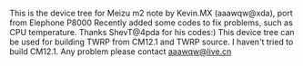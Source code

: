 This is the device tree for Meizu m2 note by Kevin.MX (aaawqw@xda), port from Elephone P8000
Recently added some codes to fix problems, such as CPU temperature.
Thanks ShevT@4pda for his codes:)
This device tree can be used for building TWRP from CM12.1 and TWRP source. I haven't tried to build CM12.1.
Any problem please contact aaawqw@live.cn
